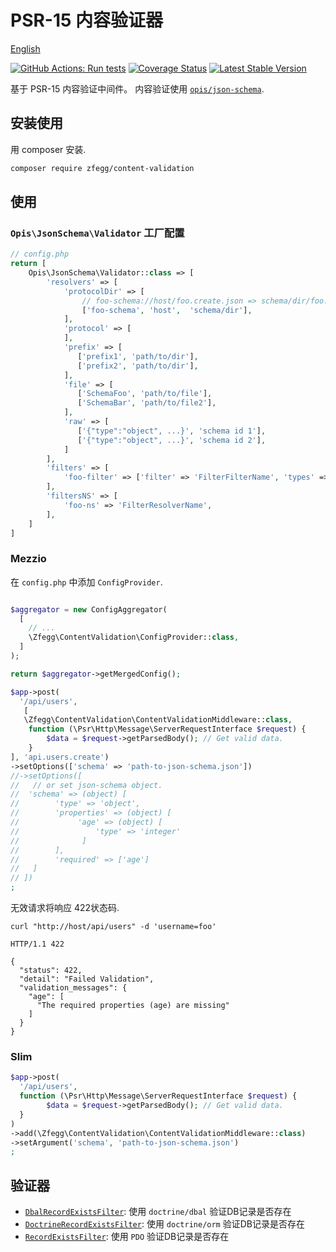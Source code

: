 PSR-15 内容验证器
===========================

[English](README.md)

[![GitHub Actions: Run tests](https://github.com/zfegg/content-validation/workflows/qa/badge.svg)](https://github.com/zfegg/content-validation/actions?query=workflow%3A%22qa%22)
[![Coverage Status](https://coveralls.io/repos/github/zfegg/content-validation/badge.svg?branch=master)](https://coveralls.io/github/zfegg/content-validation?branch=master)
[![Latest Stable Version](https://poser.pugx.org/zfegg/content-validation/v/stable.png)](https://packagist.org/packages/zfegg/content-validation)

基于 PSR-15 内容验证中间件。
内容验证使用 [`opis/json-schema`](https://packagist.org/packages/opis/json-schema).

安装使用
---------

用 composer 安装.

```bash
composer require zfegg/content-validation
```

使用
-----

### `Opis\JsonSchema\Validator` 工厂配置

```php
// config.php
return [
    Opis\JsonSchema\Validator::class => [
        'resolvers' => [
            'protocolDir' => [
                // foo-schema://host/foo.create.json => schema/dir/foo.create.json
                ['foo-schema', 'host',  'schema/dir'],
            ],
            'protocol' => [
            ],
            'prefix' => [
               ['prefix1', 'path/to/dir'],
               ['prefix2', 'path/to/dir'],
            ],
            'file' => [
               ['SchemaFoo', 'path/to/file'],
               ['SchemaBar', 'path/to/file2'],
            ],
            'raw' => [
               ['{"type":"object", ...}', 'schema id 1'],
               ['{"type":"object", ...}', 'schema id 2'],
            ]
        ],
        'filters' => [
            'foo-filter' => ['filter' => 'FilterFilterName', 'types' => ['integer']],
        ],
        'filtersNS' => [
            'foo-ns' => 'FilterResolverName',
        ],
    ]
]
```

### Mezzio

在 `config.php` 中添加 `ConfigProvider`.

```php

$aggregator = new ConfigAggregator(
  [
    // ...
    \Zfegg\ContentValidation\ConfigProvider::class,
  ]
);

return $aggregator->getMergedConfig();
```


```php
$app->post(
  '/api/users', 
   [
   \Zfegg\ContentValidation\ContentValidationMiddleware::class,
    function (\Psr\Http\Message\ServerRequestInterface $request) {
        $data = $request->getParsedBody(); // Get valid data.
    }
], 'api.users.create')
->setOptions(['schema' => 'path-to-json-schema.json'])
//->setOptions([  
//   // or set json-schema object. 
//  'schema' => (object) [
//        'type' => 'object',
//        'properties' => (object) [
//             'age' => (object) [
//                 'type' => 'integer'
//              ]
//        ],
//        'required' => ['age']
//   ]
// ])
;
```

无效请求将响应 422状态码.

```shell
curl "http://host/api/users" -d 'username=foo'

HTTP/1.1 422

{
  "status": 422,
  "detail": "Failed Validation",
  "validation_messages": {
    "age": [
      "The required properties (age) are missing"
    ]
  }
}
```


### Slim 

```php
$app->post(
  '/api/users', 
  function (\Psr\Http\Message\ServerRequestInterface $request) {
        $data = $request->getParsedBody(); // Get valid data.
  }
)
->add(\Zfegg\ContentValidation\ContentValidationMiddleware::class)
->setArgument('schema', 'path-to-json-schema.json')
;
```

验证器
--------

- [`DbalRecordExistsFilter`](src/Opis/Filter/DbalRecordExistsFilter.php): 使用 `doctrine/dbal` 验证DB记录是否存在
- [`DoctrineRecordExistsFilter`](src/Opis/Filter/DoctrineRecordExistsFilter.php): 使用 `doctrine/orm` 验证DB记录是否存在
- [`RecordExistsFilter`](src/Opis/Filter/RecordExistsFilter.php): 使用 `PDO` 验证DB记录是否存在